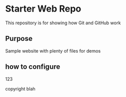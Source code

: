# Starter Web Repo

This repository is for showing how Git and GitHub work

## Purpose

Sample website with plenty of files for demos

## how to configure
123

copyright blah